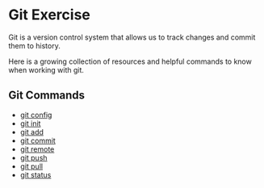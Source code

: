 # Git Exercise
Git is a version control system that allows us to track changes and commit them to history.

Here is a growing collection of resources and helpful commands to know when working with git.

## Git Commands

- [git config](./Commands/Config.md)
- [git init](./Commands/Init.md)
- [git add](./Commands/Add.md)
- [git commit](./Commands/Commit.md)
- [git remote](./Commands/Remote.md)
- [git push](./Commands/Push.md)
- [git pull](./Commands/Pull.md)
- [git status](./Commands/Status.md)